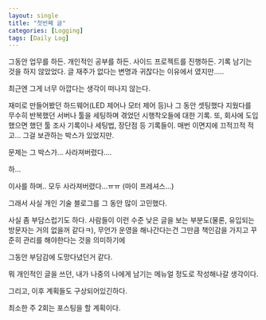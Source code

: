 ```yaml
---
layout: single
title: "첫번째 글"
categories: [Logging]
tags: [Daily Log]
---
```


그동안 업무를 하든. 개인적인 공부를 하든. 사이드 프로젝트를 진행하든.
기록 남기는 것을 하지 않았었다.
글 재주가 없다는 변명과 귀찮다는 이유에서 였지만.....

최근엔 그게 너무 아깝다는 생각이 떠나지 않는다.

재미로 만들어봤던 하드웨어(LED 제어나 모터 제어 등)나
그 동안 셋팅했다 지웠다를 무수히 반복했던 서버나 툴을 세팅하며 겪었던 시행착오들에 대한 기록.
또, 회사에 도입했으면 했던 툴 조사 기록이나 세팅법, 장단점 등 기록들이.
매번 이면지에 끄적끄적 적고... 그걸 보관하는 박스가 있었지만.

문제는 그 박스가... 사라져버렸다....

하...

이사를 하며.. 모두 사라져버렸다...ㅠㅠ (마이 프레셔스...)

그래서 사실 개인 기술 블로그를 그 동안 많이 고민했다.

사실 좀 부담스럽기도 하다.
사람들이 이런 수준 낮은 글을 보는 부분도(물론, 유입되는 방문자는 거의 없을꺼 같다ㅋ),
무언가 운영을 해나간다는건 그만큼 책인감을 가지고 꾸준히 관리를 해야한다는 것을 의미하기에

그동안 부담감에 도망다녔던거 같다.

뭐 개인적인 글을 쓰던,
내가 나중의 나에게 남기는 메뉴얼 정도로 작성해나갈 생각이다.

그리고, 이후 계획들도 구상되어있긴하다.

최소한 주 2회는 포스팅을 할 계획이다.

